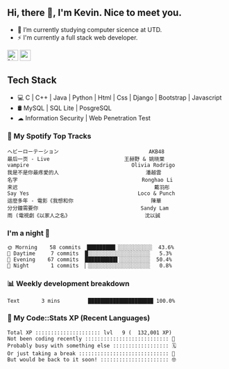 ## Hi, there 👋, I'm Kevin. Nice to meet you.

- 🌱 I’m currently studying computer sicence at UTD.
- ⚡ I'm currently a full stack web developer.

<a href="https://www.linkedin.com/in/kevin12686/"><img alt="LinkedIn" src="https://img.shields.io/badge/linkedin%20-%230077B5.svg?&style=for-the-badge&logo=linkedin&logoColor=white" height=25></a>
<a href="https://www.instagram.com/kevin12686/"><img src="https://img.shields.io/badge/instagram-3f729b?&style=for-the-badge&logo=instagram&logoColor=white" height=25></a>

## Tech Stack

* 💻 C | C++ | Java | Python | Html | Css | Django | Bootstrap | Javascript
* 🛢️ MySQL | SQL Lite | PosgreSQL
* ☁ Information Security | Web Penetration Test

### 🎵 My Spotify Top Tracks

<!-- spotify start -->

```text
ヘビーローテーション                             AKB48
最后一页 - Live                        王赫野 & 姚晓棠
vampire                                 Olivia Rodrigo
我是不是你最疼愛的人                            潘越雲
名字                                        Ronghao Li
来迟                                            戴羽彤
Say Yes                                   Loco & Punch
這麼多年 - 電影《我想和你                         陳華
分分鐘需要你                                 Sandy Lam
雨 (電視劇《以家人之名》                        沈以誠
```

<!-- spotify end -->

### I'm a night 🦉

<!-- early_bird start -->

```text
🌞 Morning    58 commits  █████████▏░░░░░░░░░░░  43.6%
🌆 Daytime     7 commits  █░░░░░░░░░░░░░░░░░░░░   5.3%
🌃 Evening    67 commits  ██████████▌░░░░░░░░░░  50.4%
🌙 Night       1 commits  ▏░░░░░░░░░░░░░░░░░░░░   0.8%
```

<!-- early_bird end -->

### 📊 Weekly development breakdown

<!-- code_time start -->

```text
Text       3 mins         █████████████████████ 100.0%
```

<!-- code_time end -->

### 🧰 My Code::Stats XP (Recent Languages)

<!-- codestats start -->

```text
Total XP ::::::::::::::::::::: lvl   9 (  132,001 XP) 
Not been coding recently ::::::::::::::::::::::::::: 🙈
Probably busy with something else :::::::::::::::::: 🗓
Or just taking a break ::::::::::::::::::::::::::::: 🌴
But would be back to it soon! :::::::::::::::::::::: 🤓
```

<!-- codestats end -->
